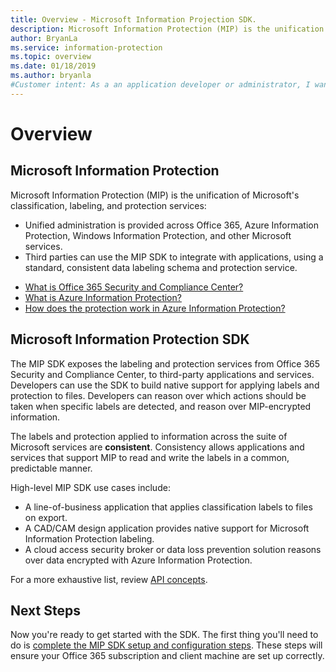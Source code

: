 ```yaml
---
title: Overview - Microsoft Information Projection SDK.
description: Microsoft Information Protection (MIP) is the unification of Microsoft's classification, labeling, and protection services, into a single  administration experience and software development kit (SDK).
author: BryanLa
ms.service: information-protection
ms.topic: overview
ms.date: 01/18/2019
ms.author: bryanla
#Customer intent: As a an application developer or administrator, I want to get an overview of the MIP SDK, so that I can determine what it is and how it's used.
---
```

# Overview

## Microsoft Information Protection

Microsoft Information Protection (MIP) is the unification of Microsoft's classification, labeling, and protection services:

- Unified administration is provided across Office 365, Azure Information Protection, Windows Information Protection, and other Microsoft services. 
- Third parties can use the MIP SDK to integrate with applications, using a standard, consistent data labeling schema and protection service.

* [What is Office 365 Security and Compliance Center?](https://docs.microsoft.com/office365/securitycompliance/)
* [What is Azure Information Protection?](/azure/information-protection/understand-explore/what-is-information-protection)
* [How does the protection work in Azure Information Protection?](/azure/information-protection/understand-explore/what-is-information-protection#how-data-is-protected)

## Microsoft Information Protection SDK

The MIP SDK exposes the labeling and protection services from Office 365 Security and Compliance Center, to third-party applications and services. Developers can use the SDK to build native support for applying labels and protection to files. Developers can reason over which actions should be taken when specific labels are detected, and reason over MIP-encrypted information. 

The labels and protection applied to information across the suite of Microsoft services are **consistent**. Consistency allows applications and services that support MIP to read and write the labels in a common, predictable manner.

High-level MIP SDK use cases include:

* A line-of-business application that applies classification labels to files on export.
* A CAD/CAM design application provides native support for Microsoft Information Protection labeling.
* A cloud access security broker or data loss prevention solution reasons over data encrypted with Azure Information Protection.

For a more exhaustive list, review [API concepts](concept-apis-use-cases.md).

## Next Steps

Now you're ready to get started with the SDK. The first thing you'll need to do is [complete the MIP SDK setup and configuration steps](setup-configure-mip.md). These steps will ensure your Office 365 subscription and client machine are set up correctly.

